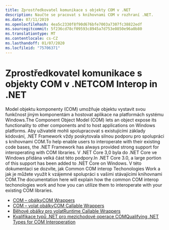 ```yaml
---
title: Zprostředkovatel komunikace s objekty COM v .NET
description: Naučte se pracovat s knihovnami COM v rozhraní .NET.
ms.date: 07/11/2019
ms.openlocfilehash: 4ea5c2330f8f90d676bfe7003a7307fc38822edf
ms.sourcegitcommit: 5f236cd78cf09593c8945a7d753e0850e96a0b80
ms.translationtype: MT
ms.contentlocale: cs-CZ
ms.lasthandoff: 01/07/2020
ms.locfileid: "75706371"
---
```

# <a name="com-interop-in-net"></a><span data-ttu-id="6e30c-103">Zprostředkovatel komunikace s objekty COM v .NET</span><span class="sxs-lookup"><span data-stu-id="6e30c-103">COM Interop in .NET</span></span>

<span data-ttu-id="6e30c-104">Model objektu komponenty (COM) umožňuje objektu vystavit svou funkčnost jiným komponentám a hostovat aplikace na platformách systému Windows.</span><span class="sxs-lookup"><span data-stu-id="6e30c-104">The Component Object Model (COM) lets an object expose its functionality to other components and to host applications on Windows platforms.</span></span> <span data-ttu-id="6e30c-105">Aby uživatelé mohli spolupracovat s existujícími základy kódování, .NET Framework vždy poskytovala silnou podporu pro spolupráci s knihovnami COM.</span><span class="sxs-lookup"><span data-stu-id="6e30c-105">To help enable users to interoperate with their existing code bases, the .NET Framework has always provided strong support for interoperating with COM libraries.</span></span> <span data-ttu-id="6e30c-106">V .NET Core 3,0 byla do .NET Core ve Windows přidána velká část této podpory.</span><span class="sxs-lookup"><span data-stu-id="6e30c-106">In .NET Core 3.0, a large portion of this support has been added to .NET Core on Windows.</span></span> <span data-ttu-id="6e30c-107">V této dokumentaci se dozvíte, jak Common COM interop Techonologies Work a jak je můžete využít k vzájemné spolupráci s vašimi stávajícími knihovnami COM.</span><span class="sxs-lookup"><span data-stu-id="6e30c-107">The documentation here will explain how the common COM interop techonologies work and how you can utilize them to interoperate with your existing COM libraries.</span></span>

- [<span data-ttu-id="6e30c-108">COM – obálky</span><span class="sxs-lookup"><span data-stu-id="6e30c-108">COM Wrappers</span></span>](./com-wrappers.md)
- [<span data-ttu-id="6e30c-109">COM – volat obálky</span><span class="sxs-lookup"><span data-stu-id="6e30c-109">COM Callable Wrappers</span></span>](./com-callable-wrapper.md)
- [<span data-ttu-id="6e30c-110">Běhové obálky pro volat</span><span class="sxs-lookup"><span data-stu-id="6e30c-110">Runtime Callable Wrappers</span></span>](./runtime-callable-wrapper.md)
- [<span data-ttu-id="6e30c-111">Kvalifikace typů .NET pro mezichodové operace COM</span><span class="sxs-lookup"><span data-stu-id="6e30c-111">Qualifying .NET Types for COM Interoperation</span></span>](./qualify-net-types-for-interoperation.md)
